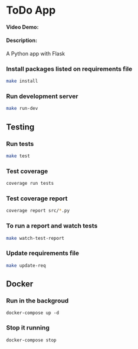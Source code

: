 # ToDo App

#### Video Demo: <URL HERE>

#### Description:

A Python app with Flask

### Install packages listed on requirements file

```bash
make install
```

### Run development server

```bash
make run-dev
```

## Testing

### Run tests

```bash
make test
```

### Test coverage

```bash
coverage run tests
```

### Test coverage report

```bash
coverage report src/*.py
```

### To run a report and watch tests
```bash
make watch-test-report
```

### Update requirements file

```bash
make update-req
```

## Docker

### Run in the backgroud
```
docker-compose up -d
```

### Stop it running

```
docker-compose stop
```
